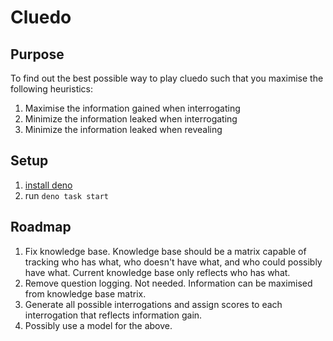 # Cluedo

## Purpose

To find out the best possible way to play cluedo such that you maximise the
following heuristics:

1. Maximise the information gained when interrogating
2. Minimize the information leaked when interrogating
3. Minimize the information leaked when revealing

## Setup

1. [install deno](https://docs.deno.com/runtime/manual/getting_started/installation)
2. run `deno task start`

## Roadmap

1. Fix knowledge base. Knowledge base should be a matrix capable of tracking who
   has what, who doesn't have what, and who could possibly have what. Current
   knowledge base only reflects who has what.
2. Remove question logging. Not needed. Information can be maximised from
   knowledge base matrix.
3. Generate all possible interrogations and assign scores to each interrogation
   that reflects information gain.
4. Possibly use a model for the above.
